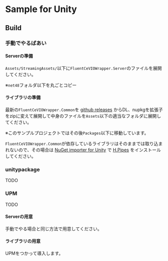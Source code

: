 # Sample for Unity

## Build

### 手動でやるばあい

#### Serverの準備

`Assets/StreamingAssets/`以下に`FluentCeVIOWrapper.Server`のファイルを展開してください。

※`net48`フォルダ以下を丸ごとコピー

#### ライブラリの準備

最新の`FluentCeVIOWrapper.Common`を [github releases](https://github.com/InuInu2022/FluentCeVIOWrapper/releases) からDL、nupkgを拡張子をzipに変えて展開して中身のファイルを`Assets`以下の適当なフォルダに展開してください。

※このサンプルプロジェクトではその後`Packages`以下に移動しています。

`FluentCeVIOWrapper.Common`が依存しているライブラリはそのままでは取り込まれないので、その場合は
[NuGet importer for Unity](https://github.com/kumaS-nu/NuGet-importer-for-Unity) で [H.Pipes](https://github.com/HavenDV/H.Pipes) をインストールしてください。

### unitypackage

TODO

### UPM

TODO

#### Serverの用意

手動でやる場合と同じ方法で用意してください。

#### ライブラリの用意

UPMをつかって導入します。
